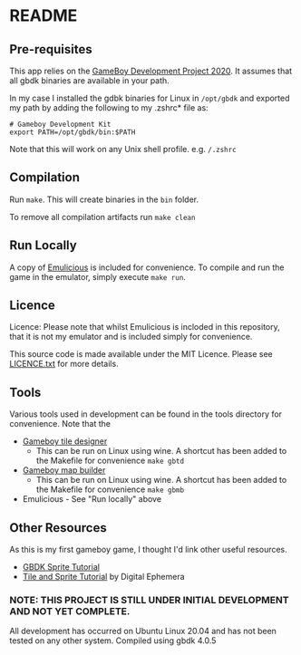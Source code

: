 # README

## Pre-requisites

This app relies on the [GameBoy Development Project 2020](https://github.com/gbdk-2020/gbdk-2020). It assumes that all gbdk binaries are available in your path.

In my case I installed the gdbk binaries for Linux in `/opt/gbdk` and exported my path by adding the following to my .zshrc* file as:

```
# Gameboy Development Kit
export PATH=/opt/gbdk/bin:$PATH
```

Note that this will work on any Unix shell profile. e.g. `/.zshrc`

## Compilation

Run `make`. This will create binaries in the `bin` folder.

To remove all compilation artifacts run `make clean`

## Run Locally

A copy of [Emulicious](https://emulicious.net/) is included for convenience. To compile and run the game in the emulator, simply execute `make run`.

## Licence

Licence: Please note that whilst Emulicious is incloded in this repository, that it is not my emulator and is included simply for convenience.

This source code is made available under the MIT Licence. Please see [LICENCE.txt](LICENCE.txt) for more details.

## Tools

Various tools used in development can be found in the tools directory for convenience. Note that the

- [Gameboy tile designer](http://www.devrs.com/gb/hmgd/gbtd.html)
    - This can be run on Linux using wine. A shortcut has been added to the Makefile for convenience `make gbtd`
- [Gameboy map builder](http://www.devrs.com/gb/hmgd/gbmb.html)
    - This can be run on Linux using wine. A shortcut has been added to the Makefile for convenience `make gbmb`
- Emulicious - See "Run locally" above


## Other Resources

As this is my first gameboy game, I thought I'd link other useful resources.

- [GBDK Sprite Tutorial](https://gbdev.gg8.se/wiki/articles/GBDK_Sprite_Tutorial)
- [Tile and Sprite Tutorial](https://videlais.com/2016/07/04/programming-game-boy-games-using-gbdk-part-2-placing-tiles-and-moving-sprites/) by Digital Ephemera

### NOTE: THIS PROJECT IS STILL UNDER INITIAL DEVELOPMENT AND NOT YET COMPLETE.

All development has occurred on Ubuntu Linux 20.04 and has not been tested on any other system. Compiled using gbdk 4.0.5
